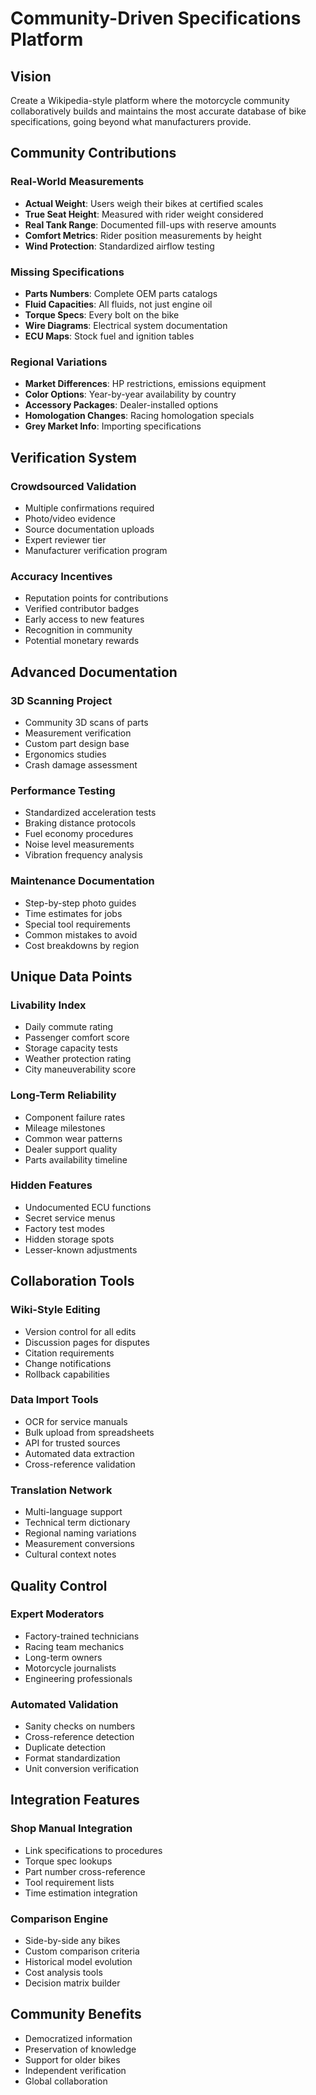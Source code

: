 # Community-Driven Specifications Platform

## Vision
Create a Wikipedia-style platform where the motorcycle community collaboratively builds and maintains the most accurate database of bike specifications, going beyond what manufacturers provide.

## Community Contributions

### Real-World Measurements
- **Actual Weight**: Users weigh their bikes at certified scales
- **True Seat Height**: Measured with rider weight considered
- **Real Tank Range**: Documented fill-ups with reserve amounts
- **Comfort Metrics**: Rider position measurements by height
- **Wind Protection**: Standardized airflow testing

### Missing Specifications
- **Parts Numbers**: Complete OEM parts catalogs
- **Fluid Capacities**: All fluids, not just engine oil
- **Torque Specs**: Every bolt on the bike
- **Wire Diagrams**: Electrical system documentation
- **ECU Maps**: Stock fuel and ignition tables

### Regional Variations
- **Market Differences**: HP restrictions, emissions equipment
- **Color Options**: Year-by-year availability by country
- **Accessory Packages**: Dealer-installed options
- **Homologation Changes**: Racing homologation specials
- **Grey Market Info**: Importing specifications

## Verification System

### Crowdsourced Validation
- Multiple confirmations required
- Photo/video evidence
- Source documentation uploads
- Expert reviewer tier
- Manufacturer verification program

### Accuracy Incentives
- Reputation points for contributions
- Verified contributor badges
- Early access to new features
- Recognition in community
- Potential monetary rewards

## Advanced Documentation

### 3D Scanning Project
- Community 3D scans of parts
- Measurement verification
- Custom part design base
- Ergonomics studies
- Crash damage assessment

### Performance Testing
- Standardized acceleration tests
- Braking distance protocols
- Fuel economy procedures
- Noise level measurements
- Vibration frequency analysis

### Maintenance Documentation
- Step-by-step photo guides
- Time estimates for jobs
- Special tool requirements
- Common mistakes to avoid
- Cost breakdowns by region

## Unique Data Points

### Livability Index
- Daily commute rating
- Passenger comfort score
- Storage capacity tests
- Weather protection rating
- City maneuverability score

### Long-Term Reliability
- Component failure rates
- Mileage milestones
- Common wear patterns
- Dealer support quality
- Parts availability timeline

### Hidden Features
- Undocumented ECU functions
- Secret service menus
- Factory test modes
- Hidden storage spots
- Lesser-known adjustments

## Collaboration Tools

### Wiki-Style Editing
- Version control for all edits
- Discussion pages for disputes
- Citation requirements
- Change notifications
- Rollback capabilities

### Data Import Tools
- OCR for service manuals
- Bulk upload from spreadsheets
- API for trusted sources
- Automated data extraction
- Cross-reference validation

### Translation Network
- Multi-language support
- Technical term dictionary
- Regional naming variations
- Measurement conversions
- Cultural context notes

## Quality Control

### Expert Moderators
- Factory-trained technicians
- Racing team mechanics
- Long-term owners
- Motorcycle journalists
- Engineering professionals

### Automated Validation
- Sanity checks on numbers
- Cross-reference detection
- Duplicate detection
- Format standardization
- Unit conversion verification

## Integration Features

### Shop Manual Integration
- Link specifications to procedures
- Torque spec lookups
- Part number cross-reference
- Tool requirement lists
- Time estimation integration

### Comparison Engine
- Side-by-side any bikes
- Custom comparison criteria
- Historical model evolution
- Cost analysis tools
- Decision matrix builder

## Community Benefits
- Democratized information
- Preservation of knowledge
- Support for older bikes
- Independent verification
- Global collaboration